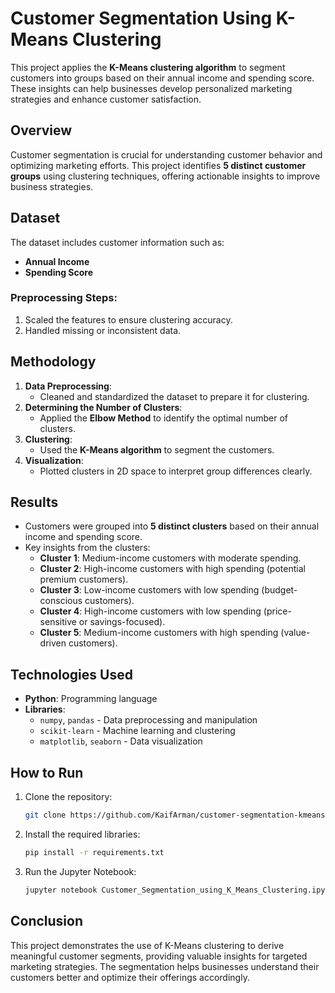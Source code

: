 # Customer Segmentation Using K-Means Clustering

This project applies the **K-Means clustering algorithm** to segment customers into groups based on their annual income and spending score. These insights can help businesses develop personalized marketing strategies and enhance customer satisfaction.

## Overview

Customer segmentation is crucial for understanding customer behavior and optimizing marketing efforts. This project identifies **5 distinct customer groups** using clustering techniques, offering actionable insights to improve business strategies.

## Dataset

The dataset includes customer information such as:
- **Annual Income**
- **Spending Score**

### Preprocessing Steps:
1. Scaled the features to ensure clustering accuracy.
2. Handled missing or inconsistent data.

## Methodology

1. **Data Preprocessing**:
   - Cleaned and standardized the dataset to prepare it for clustering.
2. **Determining the Number of Clusters**:
   - Applied the **Elbow Method** to identify the optimal number of clusters.
3. **Clustering**:
   - Used the **K-Means algorithm** to segment the customers.
4. **Visualization**:
   - Plotted clusters in 2D space to interpret group differences clearly.

## Results

- Customers were grouped into **5 distinct clusters** based on their annual income and spending score.
- Key insights from the clusters:
  - **Cluster 1**: Medium-income customers with moderate spending.
  - **Cluster 2**: High-income customers with high spending (potential premium customers).
  - **Cluster 3**: Low-income customers with low spending (budget-conscious customers).
  - **Cluster 4**: High-income customers with low spending (price-sensitive or savings-focused).
  - **Cluster 5**: Medium-income customers with high spending (value-driven customers).

## Technologies Used

- **Python**: Programming language
- **Libraries**:
  - `numpy`, `pandas` - Data preprocessing and manipulation
  - `scikit-learn` - Machine learning and clustering
  - `matplotlib`, `seaborn` - Data visualization

## How to Run

1. Clone the repository:
   ```bash
   git clone https://github.com/KaifArman/customer-segmentation-kmeans.git
   ```
2. Install the required libraries:
   ```bash
   pip install -r requirements.txt
   ```
3. Run the Jupyter Notebook:
   ```bash
   jupyter notebook Customer_Segmentation_using_K_Means_Clustering.ipynb
   ```

## Conclusion

This project demonstrates the use of K-Means clustering to derive meaningful customer segments, providing valuable insights for targeted marketing strategies. The segmentation helps businesses understand their customers better and optimize their offerings accordingly.
